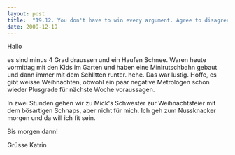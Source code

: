 ```yaml
---
layout: post
title:  "19.12. You don't have to win every argument. Agree to disagree. = Du brauchst nicht jede Diskussion gewinnen. Willige ein, nicht einig zu sein."
date: 2009-12-19
---
```

Hallo


es sind minus 4 Grad draussen und ein Haufen Schnee. Waren heute vormittag mit den Kids im Garten und haben eine Minirutschbahn gebaut und dann immer mit dem Schlitten runter. hehe. Das war lustig. Hoffe, es gibt weisse Weihnachten, obwohl ein paar negative Metrologen schon wieder Plusgrade für nächste Woche voraussagen.



In zwei Stunden gehen wir zu Mick's Schwester zur Weihnachtsfeier mit dem bösartigen Schnaps, aber nicht für mich. Ich geh zum Nussknacker morgen und da will ich fit sein.



Bis morgen dann!



Grüsse Katrin






